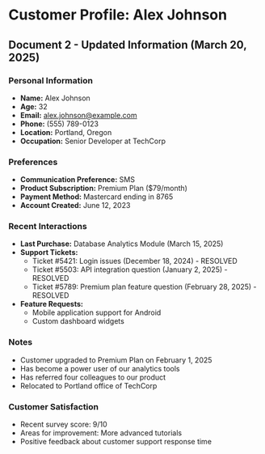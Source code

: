 # Customer Profile: Alex Johnson
## Document 2 - Updated Information (March 20, 2025)

### Personal Information
- **Name:** Alex Johnson
- **Age:** 32
- **Email:** alex.johnson@example.com
- **Phone:** (555) 789-0123  <!-- CHANGED -->
- **Location:** Portland, Oregon  <!-- CHANGED -->
- **Occupation:** Senior Developer at TechCorp  <!-- CHANGED: promotion -->

### Preferences
- **Communication Preference:** SMS  <!-- CHANGED from Email -->
- **Product Subscription:** Premium Plan ($79/month)  <!-- CHANGED: upgraded from Basic -->
- **Payment Method:** Mastercard ending in 8765  <!-- CHANGED -->
- **Account Created:** June 12, 2023

### Recent Interactions
- **Last Purchase:** Database Analytics Module (March 15, 2025)  <!-- NEW -->
- **Support Tickets:** 
  - Ticket #5421: Login issues (December 18, 2024) - RESOLVED
  - Ticket #5503: API integration question (January 2, 2025) - RESOLVED  <!-- CHANGED: now resolved -->
  - Ticket #5789: Premium plan feature question (February 28, 2025) - RESOLVED  <!-- NEW -->
- **Feature Requests:** 
  - Mobile application support for Android
  - Custom dashboard widgets  <!-- NEW -->

### Notes
- Customer upgraded to Premium Plan on February 1, 2025  <!-- CHANGED: fulfilled previous interest -->
- Has become a power user of our analytics tools
- Has referred four colleagues to our product  <!-- CHANGED: from two to four -->
- Relocated to Portland office of TechCorp  <!-- NEW -->

### Customer Satisfaction
- Recent survey score: 9/10  <!-- CHANGED: improved -->
- Areas for improvement: More advanced tutorials
- Positive feedback about customer support response time  <!-- NEW -->
